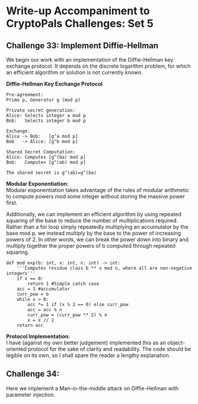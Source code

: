 # Write-up Accompaniment to CryptoPals Challenges: Set 5

## Challenge 33: Implement Diffie-Hellman

We begin our work with an implementation of the Diffie-Hellman key exchange
protocol. It depends on the discrete logarithm problem, for which an efficient
algorithm or solution is not currently known.

**Diffie-Hellman Key Exchange Protocol**
```
Pre-agreement:
Prime p, Generator g (mod p)

Private secret generation:
Alice: Selects integer a mod p
Bob:   Selects integer b mod p

Exchange:
Alice -> Bob:   [g^a mod p]
Bob   -> Alice: [g^b mod p]

Shared Secret Computation:
Alice: Computes [g^(ba) mod p]
Bob:   Computes [g^(ab) mod p]

The shared secret is g^(ab)=g^(ba)
```

**Modular Exponentiation:**  
Modular exponentiation takes advantage of the rules of modular arithmetic to
compute powers mod some integer without storing the massive power first.

Additionally, we can implement an efficient algorithm by using repeated squaring
of the base to reduce the number of multiplications required. Rather than a
for loop simply repeatedly multiplying an accumulator by the base mod p, we
instead multiply by the base to the power of increasing powers of 2. In other
words, we can break the power down into binary and multiply together the proper
powers of b computed through repeated squaring.

```
def mod_exp(b: int, x: int, n: int) -> int:
    '''Computes residue class b ** x mod n, where all are non-negative integers'''
    if x == 0:
        return 1 #Simple catch case
    acc = 1 #accumulator
    curr_pow = b
    while x > 0:
        acc *= 1 if (x % 2 == 0) else curr_pow
        acc = acc % n
        curr_pow = (curr_pow ** 2) % n
        x = x // 2
    return acc
```

**Protocol Implementation:**  
I have (against my own better judgement) implemented this as an object-oriented
protocol for the sake of clarity and readability. The code should be legible on
its own, so I shall spare the reader a lengthy explanation.

## Challenge 34:

Here we implement a Man-in-the-middle attack on Diffie-Hellman with parameter
injection.